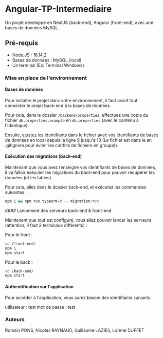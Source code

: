 # Angular-TP-Intermediaire

Un projet développé en NestJS (back-end), Angular (front-end), avec une bases de données MySQL.

## Pré-requis

- Node.JS : 16.14.2
- Bases de données : MySQL (local)
- Un terminal (Ex: Terminal Windows)

### Mise en place de l'environnement

#### Bases de données 

Pour installer le projet dans votre environnement, il faut avant tout connecter le projet back-end à la bases de données.

Pour cela, dans le dossier `/backend/properties`, effectuez une copie du fichier `db.properties.example` en `db.properties` (avec le contenu à l'identique).

Ensuite, ajustez les identifiants dans le fichier avec vos identifiants de bases de données en local depuis la ligne 9 jusqu'à 13 (Le fichier est dans le en .gitignore pour éviter les conflits de fichiers en groupe)).

#### Exécution des migrations (back-end)

Maintenant que vous avez renseigné vos identifiants de bases de données, il va falloir exécuter les migrations du back-end pour pouvoir récupérer les données (et les tables).

Pour cela, allez dans le dossier back-end, et exécutez les commandes suivantes :
```sh
npm i && npm run typeorm-d -- migration:run
```

#### Lancement des serveurs back-end & front-end

Maintenant que tout est configuré, vous allez pouvoir lancer les serveurs (attention, il faut 2 terminaux différents) :

Pour le front : 
```sh
cd /front-end/
npm i 
npm start
```

Pour le back :
```sh
cd /back-end/
npm start
```

#### Authentification sur l'application

Pour accéder à l'application, vous aurez besoin des identifiants suivants :

utilisateur : test
mot de passe : test

### Auteurs

Romain PONS, Nicolas RAYNAUD, Guillaume LAZIES, Lorène DUFFET